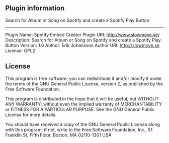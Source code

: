 ## Plugin information
Search for Album or Song on Spotify and create a Spotify Play Button
***
  Plugin Name: Spotify Embed Creator
  Plugin URI: http://www.slowmove.se/
  Description: Search for Album or Song on Spotify and create a Spotify Play Button
  Version: 1.0
  Author: Erik Johansson
  Author URI: http://slowmove.se
  License: GPL2

## License
  This program is free software; you can redistribute it and/or modify
  it under the terms of the GNU General Public License, version 2, as
  published by the Free Software Foundation.

  This program is distributed in the hope that it will be useful,
  but WITHOUT ANY WARRANTY; without even the implied warranty of
  MERCHANTABILITY or FITNESS FOR A PARTICULAR PURPOSE.  See the
  GNU General Public License for more details.

  You should have received a copy of the GNU General Public License
  along with this program; if not, write to the Free Software
  Foundation, Inc., 51 Franklin St, Fifth Floor, Boston, MA  02110-1301  USA